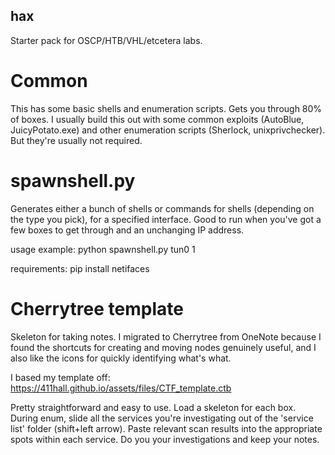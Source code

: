 ## hax
Starter pack for OSCP/HTB/VHL/etcetera labs.

# Common 
This has some basic shells and enumeration scripts. Gets you through 80% of boxes. I usually build this out with some common exploits (AutoBlue, JuicyPotato.exe) and other enumeration scripts (Sherlock, unixprivchecker). But they're usually not required.

# spawnshell.py 

Generates either a bunch of shells or commands for shells (depending on the type you pick), for a specified interface. Good to run when you've got a few boxes to get through and an unchanging IP address.

usage example: python spawnshell.py tun0 1

requirements: pip install netifaces

# Cherrytree template

Skeleton for taking notes. I migrated to Cherrytree from OneNote because I found the shortcuts for creating and moving nodes genuinely useful, and I also like the icons for quickly identifying what's what. 

I based my template off: https://411hall.github.io/assets/files/CTF_template.ctb 

Pretty straightforward and easy to use. Load a skeleton for each box. During enum, slide all the services you're investigating out of the 'service list' folder (shift+left arrow). Paste relevant scan results into the appropriate spots within each service. Do you your investigations and keep your notes.
